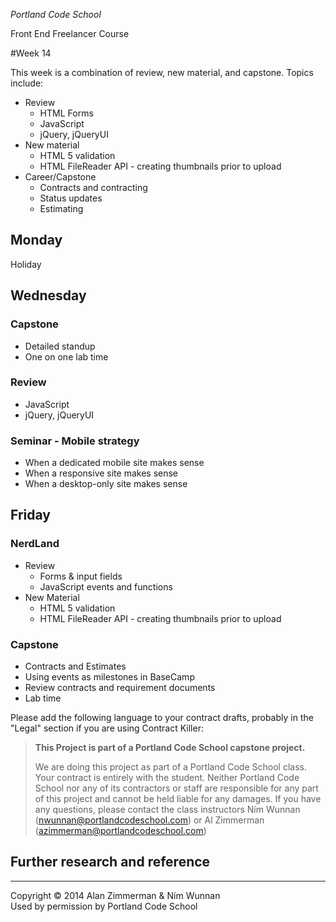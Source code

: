 *Portland Code School*

Front End Freelancer Course

#Week 14

This week is a combination of review, new material, and capstone. Topics include:

* Review
  * HTML Forms
  * JavaScript
  * jQuery, jQueryUI
* New material
  * HTML 5 validation
  * HTML FileReader API - creating thumbnails prior to upload
* Career/Capstone
  * Contracts and contracting
  * Status updates
  * Estimating





## Monday

Holiday


## Wednesday

### Capstone
* Detailed standup
* One on one lab time

### Review
* JavaScript
* jQuery, jQueryUI

### Seminar - Mobile strategy
* When a dedicated mobile site makes sense
* When a responsive site makes sense
* When a desktop-only site makes sense

## Friday

### NerdLand

* Review
  * Forms & input fields
  * JavaScript events and functions
* New Material
  * HTML 5 validation
  * HTML FileReader API - creating thumbnails prior to upload

### Capstone

* Contracts and Estimates
* Using events as milestones in BaseCamp
* Review contracts and requirement documents
* Lab time


Please add the following language to your contract drafts, probably in the "Legal" section if you are using Contract Killer:


> **This Project is part of a Portland Code School capstone project.**
> 
> We are doing this project as part of a Portland Code School class. 
> Your contract is entirely with the student. Neither Portland Code School 
> nor any of its contractors or staff are responsible for any part of this 
> project and cannot be held liable for any damages. If you have any 
> questions, please contact the class instructors Ním Wunnan 
> (nwunnan@portlandcodeschool.com) or Al Zimmerman (azimmerman@portlandcodeschool.com)




## Further research and reference


<hr>
Copyright © 2014 Alan Zimmerman & Ním Wunnan<br />
Used by permission by Portland Code School
